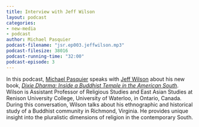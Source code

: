 ```yaml
---
title: Interview with Jeff Wilson
layout: podcast
categories:
- new-media
- podcast
author: Michael Pasquier
podcast-filename: "jsr.ep003.jeffwilson.mp3"
podcast-filesize: 38016
podcast-running-time: "32:00"
podcast-episode: 3
---
```


In this podcast, [Michael Pasquier][] speaks with [Jeff Wilson][] about
his new book, [*Dixie Dharma: Inside a Buddhist Temple in the American South*][]. 
Wilson is Assistant Professor of Religious Studies and East
Asian Studies at Renison University College, University of Waterloo, in
Ontario, Canada. During this conversation, Wilson talks about his
ethnographic and historical study of a Buddhist community in Richmond,
Virginia. He provides unique insight into the pluralistic dimensions of
religion in the contemporary South.

  [Michael Pasquier]: http://www.artsci.lsu.edu/phil/relig/relig_fac.htm
  [Jeff Wilson]: http://artsweb.uwaterloo.ca/~jewilson/
  [*Dixie Dharma: Inside a Buddhist Temple in the American South*]: http://uncpress.unc.edu/browse/book_detail?title_id=2788
